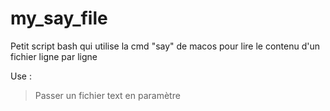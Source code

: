 # my_say_file
Petit script bash qui utilise la cmd "say" de macos pour lire le contenu d'un fichier ligne par ligne

Use :
> Passer un fichier text en paramètre
